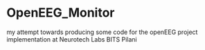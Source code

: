 # OpenEEG_Monitor
my attempt towards producing some code for the openEEG project implementation at Neurotech Labs BITS Pilani
